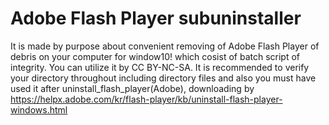 # Adobe Flash Player subuninstaller
It is made by purpose about convenient removing of Adobe Flash Player of debris on your computer for window10! which cosist of batch script of integrity. You can utilize it by CC BY-NC-SA. It is recommended to verify your directory throughout including directory files and also you must have used it after uninstall_flash_player(Adobe), downloading by https://helpx.adobe.com/kr/flash-player/kb/uninstall-flash-player-windows.html
